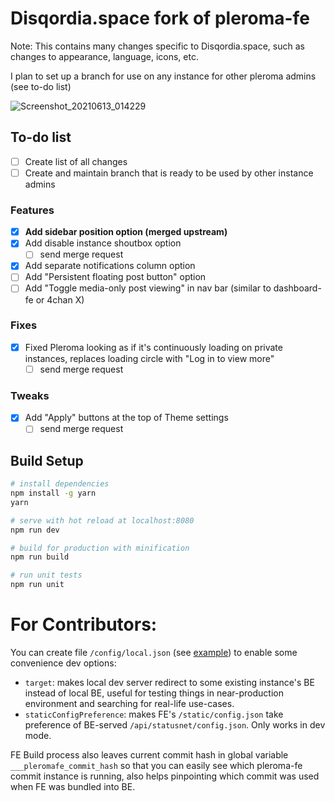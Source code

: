 # Disqordia.space fork of pleroma-fe 

Note: This contains many changes specific to Disqordia.space, such as changes to appearance, language, icons, etc.

I plan to set up a branch for use on any instance for other pleroma admins (see to-do list)

![Screenshot_20210613_014229](https://user-images.githubusercontent.com/84041118/121800817-d4ebb380-cbe8-11eb-82fc-4840b8e6f489.png)

## To-do list 
- [ ] Create list of all changes
- [ ] Create and maintain branch that is ready to be used by other instance admins
### Features 
- [x] **Add sidebar position option (merged upstream)**
- [x] Add disable instance shoutbox option
  - [ ] send merge request
- [x] Add separate notifications column option
- [ ] Add "Persistent floating post button" option
- [ ] Add "Toggle media-only post viewing" in nav bar (similar to dashboard-fe or 4chan X)
### Fixes 
- [x] Fixed Pleroma looking as if it's continuously loading on private instances, replaces loading circle with "Log in to view more" 
  - [ ] send merge request
### Tweaks
- [x] Add "Apply" buttons at the top of Theme settings
  - [ ] send merge request

## Build Setup

``` bash
# install dependencies
npm install -g yarn
yarn

# serve with hot reload at localhost:8080
npm run dev

# build for production with minification
npm run build

# run unit tests
npm run unit
```

# For Contributors:

You can create file `/config/local.json` (see [example](https://git.pleroma.social/pleroma/pleroma-fe/blob/develop/config/local.example.json)) to enable some convenience dev options:

* `target`: makes local dev server redirect to some existing instance's BE instead of local BE, useful for testing things in near-production environment and searching for real-life use-cases.
* `staticConfigPreference`: makes FE's `/static/config.json` take preference of BE-served `/api/statusnet/config.json`. Only works in dev mode.

FE Build process also leaves current commit hash in global variable `___pleromafe_commit_hash` so that you can easily see which pleroma-fe commit instance is running, also helps pinpointing which commit was used when FE was bundled into BE.
